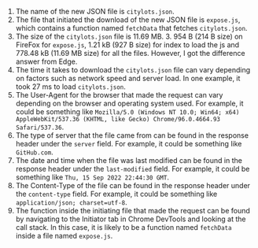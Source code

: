1. The name of the new JSON file is `citylots.json`.
2. The file that initiated the download of the new JSON file is `expose.js`, which contains a function named `fetchData` that fetches `citylots.json`.
3. The size of the `citylots.json` file is 11.69 MB. 3. 954 B (214 B size) on FireFox for `expose.js`, 1.21 kB (927 B size) for index to load the js and 778.48 kB (11.69 MB size) for all the files. However, I got the difference answer from Edge.
4. The time it takes to download the `citylots.json` file can vary depending on factors such as network speed and server load. In one example, it took 27 ms to load `citylots.json`.
5. The User-Agent for the browser that made the request can vary depending on the browser and operating system used. For example, it could be something like `Mozilla/5.0 (Windows NT 10.0; Win64; x64) AppleWebKit/537.36 (KHTML, like Gecko) Chrome/96.0.4664.93 Safari/537.36`.
6. The type of server that the file came from can be found in the response header under the `server` field. For example, it could be something like `GitHub.com`.
7. The date and time when the file was last modified can be found in the response header under the `last-modified` field. For example, it could be something like `Thu, 15 Sep 2022 22:44:30 GMT`.
8. The Content-Type of the file can be found in the response header under the `content-type` field. For example, it could be something like `application/json; charset=utf-8`.
9. The function inside the initiating file that made the request can be found by navigating to the Initiator tab in Chrome DevTools and looking at the call stack. In this case, it is likely to be a function named `fetchData` inside a file named `expose.js`.